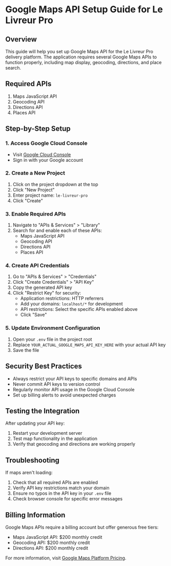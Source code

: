 # Google Maps API Setup Guide for Le Livreur Pro

## Overview
This guide will help you set up Google Maps API for the Le Livreur Pro delivery platform. The application requires several Google Maps APIs to function properly, including map display, geocoding, directions, and place search.

## Required APIs
1. Maps JavaScript API
2. Geocoding API
3. Directions API
4. Places API

## Step-by-Step Setup

### 1. Access Google Cloud Console
- Visit [Google Cloud Console](https://console.cloud.google.com/)
- Sign in with your Google account

### 2. Create a New Project
1. Click on the project dropdown at the top
2. Click "New Project"
3. Enter project name: `le-livreur-pro`
4. Click "Create"

### 3. Enable Required APIs
1. Navigate to "APIs & Services" > "Library"
2. Search for and enable each of these APIs:
   - Maps JavaScript API
   - Geocoding API
   - Directions API
   - Places API

### 4. Create API Credentials
1. Go to "APIs & Services" > "Credentials"
2. Click "Create Credentials" > "API Key"
3. Copy the generated API key
4. Click "Restrict Key" for security:
   - Application restrictions: HTTP referrers
   - Add your domains: `localhost/*` for development
   - API restrictions: Select the specific APIs enabled above
   - Click "Save"

### 5. Update Environment Configuration
1. Open your `.env` file in the project root
2. Replace `YOUR_ACTUAL_GOOGLE_MAPS_API_KEY_HERE` with your actual API key
3. Save the file

## Security Best Practices
- Always restrict your API keys to specific domains and APIs
- Never commit API keys to version control
- Regularly monitor API usage in the Google Cloud Console
- Set up billing alerts to avoid unexpected charges

## Testing the Integration
After updating your API key:
1. Restart your development server
2. Test map functionality in the application
3. Verify that geocoding and directions are working properly

## Troubleshooting
If maps aren't loading:
1. Check that all required APIs are enabled
2. Verify API key restrictions match your domain
3. Ensure no typos in the API key in your `.env` file
4. Check browser console for specific error messages

## Billing Information
Google Maps APIs require a billing account but offer generous free tiers:
- Maps JavaScript API: $200 monthly credit
- Geocoding API: $200 monthly credit
- Directions API: $200 monthly credit

For more information, visit [Google Maps Platform Pricing](https://cloud.google.com/maps-platform/pricing/).
